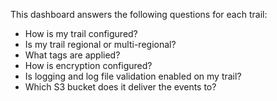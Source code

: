 This dashboard answers the following questions for each trail:

- How is my trail configured?
- Is my trail regional or multi-regional?
- What tags are applied?
- How is encryption configured?
- Is logging and log file validation enabled on my trail?
- Which S3 bucket does it deliver the events to?
